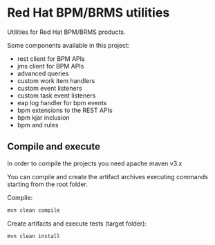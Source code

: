 # Red Hat BPM/BRMS utilities

Utilities for Red Hat BPM/BRMS products.

Some components available in this project:
 - rest client for BPM APIs
 - jms client for BPM APIs
 - advanced queries
 - custom work item handlers
 - custom event listeners
 - custom task event listeners
 - eap log handler for bpm events
 - bpm extensions to the REST APIs
 - bpm kjar inclusion
 - bpm and rules
 


## Compile and execute
In order to compile the projects you need apache maven v3.x

You can compile and create the artifact archives executing commands 
starting from the root folder.

Compile:

```bash
mvn clean compile
```

Create artifacts and execute tests (target folder):
```bash
mvn clean install
```

